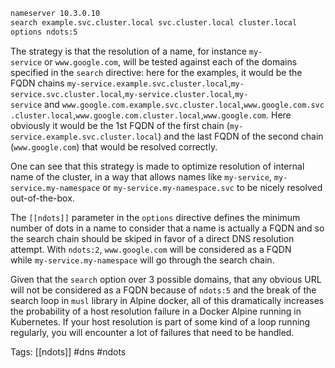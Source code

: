 

```bash
nameserver 10.3.0.10
search example.svc.cluster.local svc.cluster.local cluster.local
options ndots:5
```

The strategy is that the resolution of a name, for instance `my-service` or `www.google.com`, will be tested against each of the domains specified in the `search` directive: here for the examples, it would be the FQDN chains `my-service.example.svc.cluster.local`,`my-service.svc.cluster.local`,`my-service.cluster.local`,`my-service` and `www.google.com.example.svc.cluster.local`,`www.google.com.svc.cluster.local`,`www.google.com.cluster.local`,`www.google.com`. Here obviously it would be the 1st FQDN of the first chain (`my-service.example.svc.cluster.local`) and the last FQDN of the second chain (`www.google.com`) that would be resolved correctly.

One can see that this strategy is made to optimize resolution of internal name of the cluster, in a way that allows names like `my-service`, `my-service.my-namespace` or `my-service.my-namespace.svc` to be nicely resolved out-of-the-box.

The `[[ndots]]` parameter in the `options` directive defines the minimum number of dots in a name to consider that a name is actually a FQDN and so the search chain should be skiped in favor of a direct DNS resolution attempt. With `ndots:2`, `www.google.com` will be considered as a FQDN while `my-service.my-namespace` will go through the search chain.

Given that the `search` option over 3 possible domains, that any obvious URL will not be considered as a FQDN because of `ndots:5` and the break of the search loop in `musl` library in Alpine docker, all of this dramatically increases the probability of a host resolution failure in a Docker Alpine running in Kubernetes. If your host resolution is part of some kind of a loop running regularly, you will encounter a lot of failures that need to be handled.

Tags:
[[ndots]] #dns #ndots